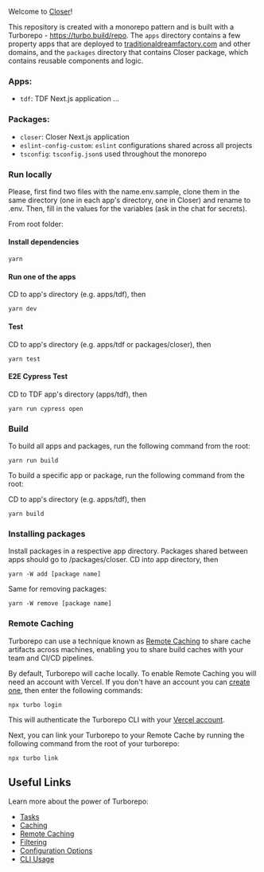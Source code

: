 Welcome to [Closer](https://closer.earth/)!

This repository is created with a monorepo pattern and is built with a Turborepo - https://turbo.build/repo. The `apps` directory contains a few property apps that are deployed to [traditionaldreamfactory.com](traditionaldreamfactory.com) and other domains, and the `packages` directory that contains Closer package, which contains reusable components and logic.

### Apps:

- `tdf`: TDF Next.js application
...

### Packages:

- `closer`: Closer Next.js application
- `eslint-config-custom`: `eslint` configurations shared across all projects
- `tsconfig`: `tsconfig.json`s used throughout the monorepo

### Run locally

Please, first find two files with the name.env.sample, clone them in the same directory (one in each app's directory, one in Closer) and rename to .env. Then, fill in the values for the variables (ask in the chat for secrets).

From root folder:

#### Install dependencies

```
yarn
```

#### Run one of the apps

CD to app's directory (e.g. apps/tdf), then

```
yarn dev
```

#### Test

CD to app's directory (e.g. apps/tdf or packages/closer), then

```
yarn test
```

#### E2E Cypress Test

CD to TDF app's directory (apps/tdf), then

```
yarn run cypress open
```

### Build

To build all apps and packages, run the following command from the root:

```
yarn run build
```

To build a specific app or package, run the following command from the root:

CD to app's directory (e.g. apps/tdf), then

```
yarn build
```

### Installing packages 

Install packages in a respective app directory. Packages shared between apps should go to /packages/closer. CD into app directory, then

```
yarn -W add [package name]
```
Same for removing packages: 

```
yarn -W remove [package name]
```

### Remote Caching

Turborepo can use a technique known as [Remote Caching](https://turbo.build/repo/docs/core-concepts/remote-caching) to share cache artifacts across machines, enabling you to share build caches with your team and CI/CD pipelines.

By default, Turborepo will cache locally. To enable Remote Caching you will need an account with Vercel. If you don't have an account you can [create one](https://vercel.com/signup), then enter the following commands:

```
npx turbo login
```

This will authenticate the Turborepo CLI with your [Vercel account](https://vercel.com/docs/concepts/personal-accounts/overview).

Next, you can link your Turborepo to your Remote Cache by running the following command from the root of your turborepo:

```
npx turbo link
```

## Useful Links

Learn more about the power of Turborepo:

- [Tasks](https://turbo.build/repo/docs/core-concepts/monorepos/running-tasks)
- [Caching](https://turbo.build/repo/docs/core-concepts/caching)
- [Remote Caching](https://turbo.build/repo/docs/core-concepts/remote-caching)
- [Filtering](https://turbo.build/repo/docs/core-concepts/monorepos/filtering)
- [Configuration Options](https://turbo.build/repo/docs/reference/configuration)
- [CLI Usage](https://turbo.build/repo/docs/reference/command-line-reference)
